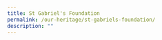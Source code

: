 ```yaml
---
title: St Gabriel's Foundation
permalink: /our-heritage/st-gabriels-foundation/
description: ""
---
```

